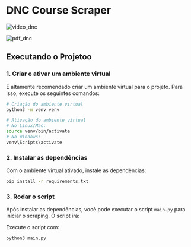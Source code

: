 # DNC Course Scraper

![video_dnc](https://github.com/user-attachments/assets/640150d7-8515-42f2-88a8-75fab37716e6)

![pdf_dnc](https://github.com/user-attachments/assets/b6e34786-9905-4544-b694-654de1289ca6)


## Executando o Projetoo

### 1. Criar e ativar um ambiente virtual

É altamente recomendado criar um ambiente virtual para o projeto. Para isso, execute os seguintes comandos:

```bash
# Criação do ambiente virtual
python3 -m venv venv

# Ativação do ambiente virtual
# No Linux/Mac:
source venv/bin/activate
# No Windows:
venv\Scripts\activate
```

### 2. Instalar as dependências

Com o ambiente virtual ativado, instale as dependências:

```bash
pip install -r requirements.txt
```

### 3. Rodar o script

Após instalar as dependências, você pode executar o script `main.py` para iniciar o scraping. O script irá:

Execute o script com:

```bash
python3 main.py
```




